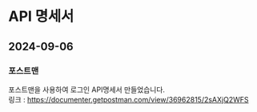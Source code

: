 # API 명세서
## 2024-09-06
### 포스트맨
포스트맨을 사용하여 로그인 API명세서 만들었습니다.<br>
링크 : https://documenter.getpostman.com/view/36962815/2sAXjQ2WFS
